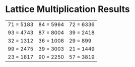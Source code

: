 # Lattice Multiplication Results

|   |   |   |
|---|---|---|
| 71 = 5183 | 84 = 5964 | 72 = 6336 |
| 93 = 4743 | 87 = 8004 | 39 = 2418 |
| 32 = 1312 | 36 = 1008 | 29 = 899 |
| 99 = 2475 | 39 = 3003 | 21 = 1449 |
| 23 = 1817 | 90 = 2250 | 57 = 3819 |
